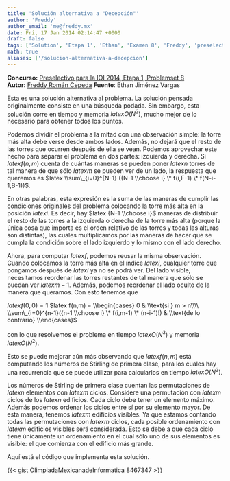 ```yaml
---
title: 'Solución alternativa a "Decepción"'
author: 'Freddy'
author_email: 'me@freddy.mx'
date: Fri, 17 Jan 2014 02:14:47 +0000
draft: false
tags: ['Solution', 'Etapa 1', 'Ethan', 'Examen 8', 'Freddy', 'preselectivo', 'solución', 'Soluciones Preselectivo 2013']
math: true
aliases: ['/solucion-alternativa-a-decepcion']
---
```


**Concurso:** [Preselectivo para la IOI 2014, Etapa 1, Problemset 8](https://omegaup.com/arena/IOI2014E1P8#problems/decepcion) **Autor:** [Freddy Román Cepeda](http://freddy.mx/) **Fuente**: Ethan Jiménez Vargas

Esta es una solución alternativa al problema. La solución pensada originalmente consiste en una búsqueda podada. Sin embargo, esta solución corre en tiempo y memoria $latex O(N^2)$, mucho mejor de lo necesario para obtener todos los puntos.

Podemos dividir el problema a la mitad con una observación simple: la torre más alta debe verse desde ambos lados. Además, no dejará que el resto de las torres que ocurren después de ella se vean. Podemos aprovechar este hecho para separar el problema en dos partes: izquierda y derecha. Si $latex f(n,m)$ cuenta de cuántas maneras se pueden poner $latex n$ torres de tal manera de que sólo $latex m$ se pueden ver de un lado, la respuesta que queremos es $latex \\sum\_{i=0}^{N-1} ({N-1 \\choose i} \* f(i,F-1) \* f(N-i-1,B-1))$.

En otras palabras, esta expresión es la suma de las maneras de cumplir las condiciones originales del problema colocando la torre más alta en la posición $latex i$. Es decir, hay $latex {N-1 \\choose i}$ maneras de distribuir el resto de las torres a la izquierda o derecha de la torre más alta (porque la única cosa que importa es el orden relativo de las torres y todas las alturas son distintas), las cuales multiplicamos por las maneras de hacer que se cumpla la condición sobre el lado izquierdo y lo mismo con el lado derecho.

Ahora, para computar $latex f$, podemos reusar la misma observación. Cuando colocamos la torre más alta en el índice $latex i$, cualquier torre que pongamos después de $latex i$ ya no se podrá ver. Del lado visible, necesitamos reordenar las torres restantes de tal manera que sólo se puedan ver $latex m-1$. Además, podemos reordenar el lado oculto de la manera que queramos. Con esto tenemos que

$latex f(0,0) = 1$ $latex f(n,m) = \\begin{cases} 0 & \\text{si } m > n\\\\ \\sum\_{i=0}^{n-1}({n-1 \\choose i} \* f(i,m-1) \* (n-i-1)!) & \\text{de lo contrario} \\end{cases}$

con lo que resolvemos el problema en tiempo $latex O(N^3)$ y memoria $latex O(N^2)$.

Esto se puede mejorar aún más observando que $latex f(n,m)$ está computando los números de Stirling de primera clase, para los cuales hay una recurrencia que se puede utilizar para calcularlos en tiempo $latex O(N^2)$.

Los números de Stirling de primera clase cuentan las permutaciones de $latex n$ elementos con $latex m$ ciclos. Considere una permutación con $latex m$ ciclos de los $latex n$ edificios. Cada ciclo debe tener un elemento máximo. Además podemos ordenar los ciclos entre sí por su elemento mayor. De esta manera, tenemos $latex m$ edificios visibles. Ya que estamos contando todas las permutaciones con $latex m$ ciclos, cada posible ordenamiento con $latex m$ edificios visibles será considerada. Esto se debe a que cada ciclo tiene únicamente un ordenamiento en el cual sólo uno de sus elementos es visible: el que comienza con el edificio más grande.

Aquí está el código que implementa esta solución.

{{< gist OlimpiadaMexicanadeInformatica 8467347 >}}